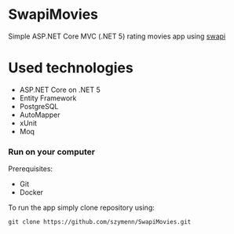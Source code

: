 # SwapiMovies
Simple ASP.NET Core MVC (.NET 5) rating movies app using [swapi](https://swapi.dev/api/)

# Used technologies
- ASP.NET Core on .NET 5
- Entity Framework
- PostgreSQL
- AutoMapper
- xUnit
- Moq

### Run on your computer
Prerequisites:
- Git
- Docker

To run the app simply clone repository using: <br /> 

`git clone https://github.com/szymenn/SwapiMovies.git` <br />


